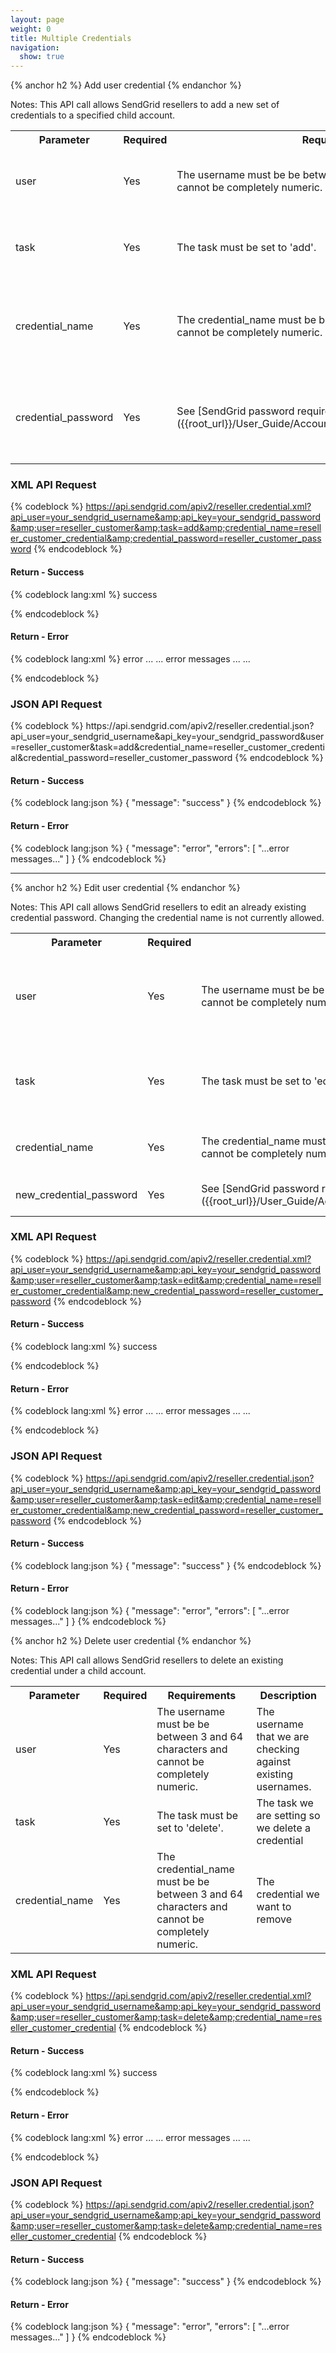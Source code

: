 ```yaml
---
layout: page
weight: 0
title: Multiple Credentials
navigation:
  show: true
---
```


{% anchor h2 %}
Add user credential 
{% endanchor %}

Notes: This API call allows SendGrid resellers to add a new set of credentials to a specified child account.

<table class="table table-bordered table-striped">
   <tbody>
      <tr>
         <th>Parameter</th>
         <th>Required</th>
         <th>Requirements</th>
         <th>Description</th>
      </tr>
      <tr>
         <td>user</td>
         <td>Yes</td>
         <td>The username must be be between 3 and 64 characters and cannot be completely numeric.</td>
         <td>The child account we are adding a credential to.</td>
      </tr>
      <tr>
         <td>task</td>
         <td>Yes</td>
         <td>The task must be set to 'add'.</td>
         <td>The task we are setting so we create a credential.</td>
      </tr>
      <tr>
         <td>credential_name</td>
         <td>Yes</td>
         <td>The credential_name must be be between 3 and 64 characters and cannot be completely numeric.</td>
         <td>The credential we are creating under the child account.</td>
      </tr>
      <tr>
         <td>credential_password</td>
         <td>Yes</td>
         <td>See [SendGrid password requirements]({{root_url}}/User_Guide/Account/Account_Settings/password.html)</td>
         <td>The password used to authenticate the newly generated credential.</td>
      </tr>
   </tbody>
</table>

### XML API Request

{% codeblock %}
https://api.sendgrid.com/apiv2/reseller.credential.xml?api_user=your_sendgrid_username&amp;api_key=your_sendgrid_password&amp;user=reseller_customer&amp;task=add&amp;credential_name=reseller_customer_credential&amp;credential_password=reseller_customer_password
{% endcodeblock %}
<h4>Return - Success</h4>
{% codeblock lang:xml %}
<result>
   <message>success</message>
</result>

{% endcodeblock %}

#### Return - Error

{% codeblock lang:xml %}
<result>
   <message>error</message>
   <errors>
      ...
      <error>... error messages ...</error>
      ...
   </errors>
</result>

{% endcodeblock %}

<h3>JSON API Request</h3>
{% codeblock %}
https://api.sendgrid.com/apiv2/reseller.credential.json?api_user=your_sendgrid_username&amp;api_key=your_sendgrid_password&amp;user=reseller_customer&amp;task=add&amp;credential_name=reseller_customer_credential&amp;credential_password=reseller_customer_password
{% endcodeblock %}

#### Return - Success

{% codeblock lang:json %}
{
  "message": "success"
}
{% endcodeblock %}

#### Return - Error

{% codeblock lang:json %}
{
  "message": "error",
  "errors": [
    "...error messages..."
  ]
}
{% endcodeblock %}

* * * * *

{% anchor h2 %}
Edit user credential 
{% endanchor %}

Notes: This API call allows SendGrid resellers to edit an already existing credential password. Changing the credential name is not currently allowed.

<table class="table table-bordered table-striped">
   <tbody>
      <tr>
         <th>Parameter</th>
         <th>Required</th>
         <th>Requirements</th>
         <th>Description</th>
      </tr>
      <tr>
         <td>user</td>
         <td>Yes</td>
         <td>The username must be be between 3 and 64 characters and cannot be completely numeric.</td>
         <td>The username that we are checking against existing usernames.</td>
      </tr>
      <tr>
         <td>task</td>
         <td>Yes</td>
         <td>The task must be set to 'edit'.</td>
         <td>The task we are setting so we edit a credential password</td>
      </tr>
      <tr>
         <td>credential_name</td>
         <td>Yes</td>
         <td>The credential_name must be be between 3 and 64 characters and cannot be completely numeric.</td>
         <td>The credential we want to modify</td>
      </tr>
      <tr>
         <td>new_credential_password</td>
         <td>Yes</td>
         <td>See [SendGrid password requirements]({{root_url}}/User_Guide/Account/Account_Settings/password.html)</td>
         <td>The updated password</td>
      </tr>
   </tbody>
</table>

### XML API Request

{% codeblock %}
https://api.sendgrid.com/apiv2/reseller.credential.xml?api_user=your_sendgrid_username&amp;api_key=your_sendgrid_password&amp;user=reseller_customer&amp;task=edit&amp;credential_name=reseller_customer_credential&amp;new_credential_password=reseller_customer_password
{% endcodeblock %}
<h4>Return - Success</h4>
{% codeblock lang:xml %}
<result>
   <message>success</message>
</result>

{% endcodeblock %}

#### Return - Error

{% codeblock lang:xml %}
<result>
   <message>error</message>
   <errors>
      ...
      <error>... error messages ...</error>
      ...
   </errors>
</result>

{% endcodeblock %}

### JSON API Request

{% codeblock %}
https://api.sendgrid.com/apiv2/reseller.credential.json?api_user=your_sendgrid_username&amp;api_key=your_sendgrid_password&amp;user=reseller_customer&amp;task=edit&amp;credential_name=reseller_customer_credential&amp;new_credential_password=reseller_customer_password
{% endcodeblock %}

<h4>Return - Success</h4>

{% codeblock lang:json %}
{
  "message": "success"
}
{% endcodeblock %}

#### Return - Error

{% codeblock lang:json %}
{
  "message": "error",
  "errors": [
    "...error messages..."
  ]
}
{% endcodeblock %}

</h4>

{% anchor h2 %}
Delete user credential 
{% endanchor %}

Notes: This API call allows SendGrid resellers to delete an existing credential under a child account.

<table class="table table-bordered table-striped">
   <tbody>
      <tr>
         <th>Parameter</th>
         <th>Required</th>
         <th>Requirements</th>
         <th>Description</th>
      </tr>
      <tr>
         <td>user</td>
         <td>Yes</td>
         <td>The username must be be between 3 and 64 characters and cannot be completely numeric.</td>
         <td>The username that we are checking against existing usernames.</td>
      </tr>
      <tr>
         <td>task</td>
         <td>Yes</td>
         <td>The task must be set to 'delete'.</td>
         <td>The task we are setting so we delete a credential</td>
      </tr>
      <tr>
         <td>credential_name</td>
         <td>Yes</td>
         <td>The credential_name must be be between 3 and 64 characters and cannot be completely numeric.</td>
         <td>The credential we want to remove</td>
      </tr>
   </tbody>
</table>

### XML API Request

{% codeblock %}
https://api.sendgrid.com/apiv2/reseller.credential.xml?api_user=your_sendgrid_username&amp;api_key=your_sendgrid_password&amp;user=reseller_customer&amp;task=delete&amp;credential_name=reseller_customer_credential
{% endcodeblock %}
<h4>Return - Success</h4>
{% codeblock lang:xml %}
<result>
   <message>success</message>
</result>

{% endcodeblock %}

#### Return - Error

{% codeblock lang:xml %}
<result>
   <message>error</message>
   <errors>
      ...
      <error>... error messages ...</error>
      ...
   </errors>
</result>

{% endcodeblock %}

### JSON API Request

{% codeblock %}
https://api.sendgrid.com/apiv2/reseller.credential.json?api_user=your_sendgrid_username&amp;api_key=your_sendgrid_password&amp;user=reseller_customer&amp;task=delete&amp;credential_name=reseller_customer_credential
{% endcodeblock %}

<h4>Return - Success</h4>

{% codeblock lang:json %}
{
  "message": "success"
}
{% endcodeblock %}

#### Return - Error

{% codeblock lang:json %}
{
  "message": "error",
  "errors": [
    "...error messages..."
  ]
}
{% endcodeblock %}
